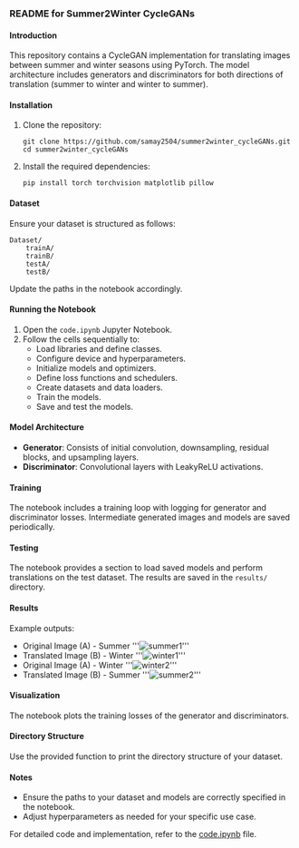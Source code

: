 ### README for Summer2Winter CycleGANs

#### Introduction
This repository contains a CycleGAN implementation for translating images between summer and winter seasons using PyTorch. The model architecture includes generators and discriminators for both directions of translation (summer to winter and winter to summer).

#### Installation
1. Clone the repository:
   ```
   git clone https://github.com/samay2504/summer2winter_cycleGANs.git
   cd summer2winter_cycleGANs
   ```

2. Install the required dependencies:
   ```
   pip install torch torchvision matplotlib pillow
   ```

#### Dataset
Ensure your dataset is structured as follows:
```
Dataset/
    trainA/
    trainB/
    testA/
    testB/
```
Update the paths in the notebook accordingly.

#### Running the Notebook
1. Open the `code.ipynb` Jupyter Notebook.
2. Follow the cells sequentially to:
   - Load libraries and define classes.
   - Configure device and hyperparameters.
   - Initialize models and optimizers.
   - Define loss functions and schedulers.
   - Create datasets and data loaders.
   - Train the models.
   - Save and test the models.

#### Model Architecture
- **Generator**: Consists of initial convolution, downsampling, residual blocks, and upsampling layers.
- **Discriminator**: Convolutional layers with LeakyReLU activations.

#### Training
The notebook includes a training loop with logging for generator and discriminator losses. Intermediate generated images and models are saved periodically.

#### Testing
The notebook provides a section to load saved models and perform translations on the test dataset. The results are saved in the `results/` directory.

#### Results
Example outputs:
- Original Image (A) - Summer
  '''![summer1](https://github.com/user-attachments/assets/74a89a42-f9b4-41da-95b2-e6d62b1fcbfc)'''
- Translated Image (B) - Winter
  '''![winter1](https://github.com/user-attachments/assets/50248bbc-748d-43e6-bb66-41e1349bfffd)'''
- Original Image (A) - Winter
  '''![winter2](https://github.com/user-attachments/assets/f9bacf2e-ccd3-43fd-8a71-04b90a2478bd)'''
- Translated Image (B) - Summer
  '''![summer2](https://github.com/user-attachments/assets/644ca9e4-ea20-4e08-aaf1-da6892adff4b)'''
  
#### Visualization
The notebook plots the training losses of the generator and discriminators.

#### Directory Structure
Use the provided function to print the directory structure of your dataset.

#### Notes
- Ensure the paths to your dataset and models are correctly specified in the notebook.
- Adjust hyperparameters as needed for your specific use case.

For detailed code and implementation, refer to the [code.ipynb](https://github.com/samay2504/summer2winter_cycleGANs/blob/main/code.ipynb) file.
